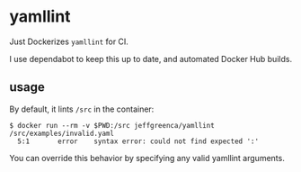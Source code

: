 # yamllint

Just Dockerizes `yamllint` for CI.

I use dependabot to keep this up to date, and automated Docker Hub builds.

## usage
By default, it lints `/src` in the container:
```
$ docker run --rm -v $PWD:/src jeffgreenca/yamllint
/src/examples/invalid.yaml
  5:1       error    syntax error: could not find expected ':'
```

You can override this behavior by specifying any valid yamllint arguments.
